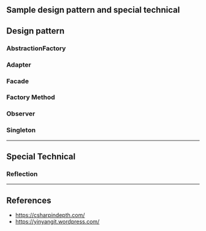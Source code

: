 ## Sample design pattern and special technical 


## Design pattern

### AbstractionFactory

### Adapter

### Facade

### Factory Method

### Observer

### Singleton

--- 

## Special Technical

### Reflection

--- 

## References
- https://csharpindepth.com/
- https://yinyangit.wordpress.com/


